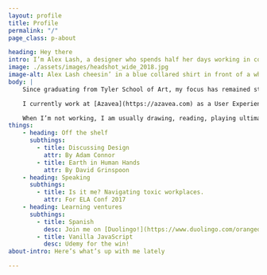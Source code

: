```yaml
---
layout: profile
title: Profile
permalink: "/"
page_class: p-about

heading: Hey there
intro: I’m Alex Lash, a designer who spends half her days working in color, space and typography, and the other half semantic markup, sweet CSS animations and user-friendly interfaces.
image: ./assets/images/headshot_wide_2018.jpg
image-alt: Alex Lash cheesin’ in a blue collared shirt in front of a white wall.
body: |
    Since graduating from Tyler School of Art, my focus has remained steadfast on the web. Every day technology’s impact on people’s lives deepens, and I am inspired and motivated by people who work to improve it.

    I currently work at [Azavea](https://azavea.com) as a User Experience Designer. In my free time, I have taught and TA’d low-cost classes for women; taught an Interactive class at my alma mater; helped organize the Philly-based LadyHacks hackathon in 2015 and 2016; and volunteered for [ProjectMEOW’s](http://projectmeow.org/) social media team. 

    When I’m not working, I am usually drawing, reading, playing ultimate, cooking, or telling my cat what a good boy he is.
things:
    - heading: Off the shelf 
      subthings:
        - title: Discussing Design
          attr: By Adam Connor
        - title: Earth in Human Hands
          attr: By David Grinspoon
    - heading: Speaking 
      subthings:
        - title: Is it me? Navigating toxic workplaces.
          attr: For ELA Conf 2017
    - heading: Learning ventures
      subthings:
        - title: Spanish
          desc: Join me on [Duolingo!](https://www.duolingo.com/orangedoves)
        - title: Vanilla JavaScript
          desc: Udemy for the win!
about-intro: Here’s what’s up with me lately

---
```

